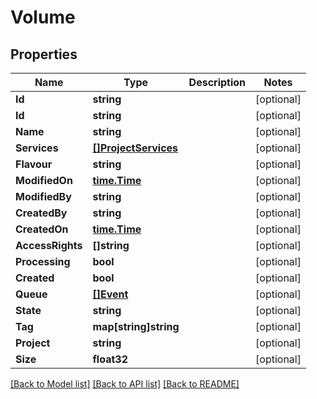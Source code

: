 # Volume

## Properties

Name | Type | Description | Notes
------------ | ------------- | ------------- | -------------
**Id** | **string** |  | [optional] 
**Id** | **string** |  | [optional] 
**Name** | **string** |  | [optional] 
**Services** | [**[]ProjectServices**](project_services.md) |  | [optional] 
**Flavour** | **string** |  | [optional] 
**ModifiedOn** | [**time.Time**](time.Time.md) |  | [optional] 
**ModifiedBy** | **string** |  | [optional] 
**CreatedBy** | **string** |  | [optional] 
**CreatedOn** | [**time.Time**](time.Time.md) |  | [optional] 
**AccessRights** | **[]string** |  | [optional] 
**Processing** | **bool** |  | [optional] 
**Created** | **bool** |  | [optional] 
**Queue** | [**[]Event**](event.md) |  | [optional] 
**State** | **string** |  | [optional] 
**Tag** | **map[string]string** |  | [optional] 
**Project** | **string** |  | [optional] 
**Size** | **float32** |  | [optional] 

[[Back to Model list]](../README.md#documentation-for-models) [[Back to API list]](../README.md#documentation-for-api-endpoints) [[Back to README]](../README.md)


